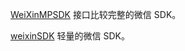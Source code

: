[WeiXinMPSDK](https://github.com/Ju2ender/WeiXinMPSDK)
接口比较完整的微信 SDK。

[weixinSDK](https://github.com/Ju2ender/weixinSDK)
轻量的微信 SDK。
